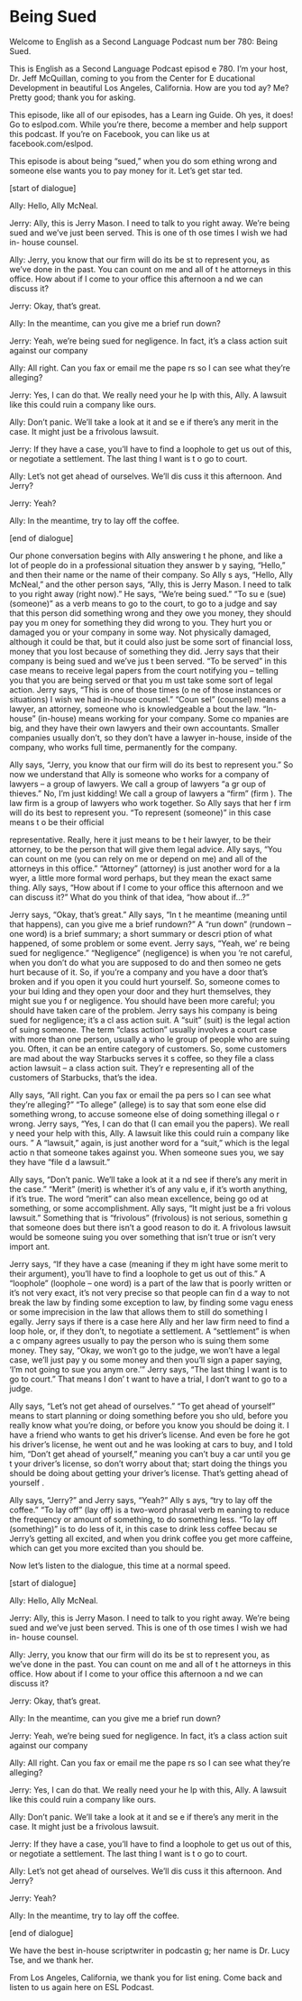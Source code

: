 # Being Sued

Welcome to English as a Second Language Podcast num ber 780: Being Sued.

This is English as a Second Language Podcast episod e 780.  I’m your host, Dr. Jeff McQuillan, coming to you from the Center for E ducational Development in beautiful Los Angeles, California.  How are you tod ay?  Me?  Pretty good; thank you for asking.

This episode, like all of our episodes, has a Learn ing Guide.  Oh yes, it does!  Go to eslpod.com.  While you’re there, become a member  and help support this podcast.  If you’re on Facebook, you can like us at  facebook.com/eslpod.

This episode is about being “sued,” when you do som ething wrong and someone else wants you to pay money for it.  Let’s get star ted.

[start of dialogue]

Ally:  Hello, Ally McNeal.

Jerry:  Ally, this is Jerry Mason.  I need to talk to you right away.  We’re being sued and we’ve just been served.  This is one of th ose times I wish we had in- house counsel.

Ally:  Jerry, you know that our firm will do its be st to represent you, as we’ve done in the past.  You can count on me and all of t he attorneys in this office. How about if I come to your office this afternoon a nd we can discuss it?

Jerry:  Okay, that’s great.

Ally:  In the meantime, can you give me a brief run down?

Jerry:  Yeah, we’re being sued for negligence.  In fact, it’s a class action suit against our company

Ally:  All right.  Can you fax or email me the pape rs so I can see what they’re alleging?

Jerry:  Yes, I can do that.  We really need your he lp with this, Ally.  A lawsuit like this could ruin a company like ours.

Ally:  Don’t panic.  We’ll take a look at it and se e if there’s any merit in the case. It might just be a frivolous lawsuit.

Jerry:  If they have a case, you’ll have to find a loophole to get us out of this, or negotiate a settlement.  The last thing I want is t o go to court.

Ally:  Let’s not get ahead of ourselves.  We’ll dis cuss it this afternoon.  And Jerry?

Jerry:  Yeah?

Ally:  In the meantime, try to lay off the coffee.

[end of dialogue]

Our phone conversation begins with Ally answering t he phone, and like a lot of people do in a professional situation they answer b y saying, “Hello,” and then their name or the name of their company.  So Ally s ays, “Hello, Ally McNeal,” and the other person says, “Ally, this is Jerry Mason.  I need to talk to you right away (right now).”  He says, “We’re being sued.”  “To su e (sue) (someone)” as a verb means to go to the court, to go to a judge and say that this person did something wrong and they owe you money, they should pay you m oney for something they did wrong to you.  They hurt you or damaged you or your company in some way. Not physically damaged, although it could be that, but it could also just be some sort of financial loss, money that you lost because  of something they did.  Jerry says that their company is being sued and we’ve jus t been served.  “To be served” in this case means to receive legal papers from the court notifying you – telling you that you are being served or that you m ust take some sort of legal action.  Jerry says, “This is one of those times (o ne of those instances or situations) I wish we had in-house counsel.”  “Coun sel” (counsel) means a lawyer, an attorney, someone who is knowledgeable a bout the law.  “In-house” (in-house) means working for your company.  Some co mpanies are big, and they have their own lawyers and their own accountants.  Smaller companies usually don’t, so they don’t have a lawyer in-house, inside  of the company, who works full time, permanently for the company.

Ally says, “Jerry, you know that our firm will do its best to represent you.”  So now we understand that Ally is someone who works for a company of lawyers – a group of lawyers.  We call a group of lawyers “a gr oup of thieves.”  No, I’m just kidding!  We call a group of lawyers a “firm” (firm ).  The law firm is a group of lawyers who work together.  So Ally says that her f irm will do its best to represent you.  “To represent (someone)” in this case means t o be their official

representative.  Really, here it just means to be t heir lawyer, to be their attorney, to be the person that will give them legal advice.  Ally says, “You can count on me (you can rely on me or depend on me) and all of the attorneys in this office.” “Attorney” (attorney) is just another word for a la wyer, a little more formal word perhaps, but they mean the exact same thing.  Ally says, “How about if I come to your office this afternoon and we can discuss it?”  What do you think of that idea, “how about if…?”

Jerry says, “Okay, that’s great.”  Ally says, “In t he meantime (meaning until that happens), can you give me a brief rundown?”  A “run down” (rundown – one word) is a brief summary; a short summary or descri ption of what happened, of some problem or some event.  Jerry says, “Yeah, we’ re being sued for negligence.”  “Negligence” (negligence) is when you ’re not careful, when you don’t do what you are supposed to do and then someo ne gets hurt because of it. So, if you’re a company and you have a door that’s broken and if you open it you could hurt yourself.  So, someone comes to your bui lding and they open your door and they hurt themselves, they might sue you f or negligence.  You should have been more careful; you should have taken care of the problem.  Jerry says his company is being sued for negligence; it’s a cl ass action suit.  A “suit” (suit) is the legal action of suing someone.  The term “class  action” usually involves a court case with more than one person, usually a who le group of people who are suing you.  Often, it can be an entire category of customers.  So, some customers are mad about the way Starbucks serves it s coffee, so they file a class action lawsuit – a class action suit.  They’r e representing all of the customers of Starbucks, that’s the idea.

Ally says, “All right.  Can you fax or email the pa pers so I can see what they’re alleging?”  “To allege” (allege) is to say that som eone else did something wrong, to accuse someone else of doing something illegal o r wrong.  Jerry says, “Yes, I can do that (I can email you the papers).  We reall y need your help with this, Ally. A lawsuit like this could ruin a company like ours. ”  A “lawsuit,” again, is just another word for a “suit,” which is the legal actio n that someone takes against you.  When someone sues you, we say they have “file d a lawsuit.”

Ally says, “Don’t panic.  We’ll take a look at it a nd see if there’s any merit in the case.”  “Merit” (merit) is whether it’s of any valu e, if it’s worth anything, if it’s true. The word “merit” can also mean excellence, being go od at something, or some accomplishment.  Ally says, “It might just be a fri volous lawsuit.”  Something that is “frivolous” (frivolous) is not serious, somethin g that someone does but there isn’t a good reason to do it.  A frivolous lawsuit would be someone suing you over something that isn’t true or isn’t very import ant.

Jerry says, “If they have a case (meaning if they m ight have some merit to their argument), you’ll have to find a loophole to get us  out of this.”  A “loophole” (loophole – one word) is a part of the law that is poorly written or it’s not very exact, it’s not very precise so that people can fin d a way to not break the law by finding some exception to law, by finding some vagu eness or some imprecision in the law that allows them to still do something l egally.  Jerry says if there is a case here Ally and her law firm need to find a loop hole, or, if they don’t, to negotiate a settlement.  A “settlement” is when a c ompany agrees usually to pay the person who is suing them some money.  They say,  “Okay, we won’t go to the judge, we won’t have a legal case, we’ll just pay y ou some money and then you’ll sign a paper saying, ‘I’m not going to sue you anym ore.’”  Jerry says, “The last thing I want is to go to court.”  That means I don’ t want to have a trial, I don’t want to go to a judge.

Ally says, “Let’s not get ahead of ourselves.”  “To  get ahead of yourself” means to start planning or doing something before you sho uld, before you really know what you’re doing, or before you know you should be  doing it.  I have a friend who wants to get his driver’s license.  And even be fore he got his driver’s license, he went out and he was looking at cars to buy, and I told him, “Don’t get ahead of yourself,” meaning you can’t buy a car until you ge t your driver’s license, so don’t worry about that; start doing the things you should  be doing about getting your driver’s license.  That’s getting ahead of yourself .

Ally says, “Jerry?” and Jerry says, “Yeah?”  Ally s ays, “try to lay off the coffee.” “To lay off” (lay off) is a two-word phrasal verb m eaning to reduce the frequency or amount of something, to do something less.  “To lay off (something)” is to do less of it, in this case to drink less coffee becau se Jerry’s getting all excited, and when you drink coffee you get more caffeine, which can get you more excited than you should be.

Now let’s listen to the dialogue, this time at a normal speed.

[start of dialogue]

Ally:  Hello, Ally McNeal.

Jerry:  Ally, this is Jerry Mason.  I need to talk to you right away.  We’re being sued and we’ve just been served.  This is one of th ose times I wish we had in- house counsel.

Ally:  Jerry, you know that our firm will do its be st to represent you, as we’ve done in the past.  You can count on me and all of t he attorneys in this office. How about if I come to your office this afternoon a nd we can discuss it?

Jerry:  Okay, that’s great.

Ally:  In the meantime, can you give me a brief run down?

Jerry:  Yeah, we’re being sued for negligence.  In fact, it’s a class action suit against our company

Ally:  All right.  Can you fax or email me the pape rs so I can see what they’re alleging?

Jerry:  Yes, I can do that.  We really need your he lp with this, Ally.  A lawsuit like this could ruin a company like ours.

Ally:  Don’t panic.  We’ll take a look at it and se e if there’s any merit in the case. It might just be a frivolous lawsuit.

Jerry:  If they have a case, you’ll have to find a loophole to get us out of this, or negotiate a settlement.  The last thing I want is t o go to court.

Ally:  Let’s not get ahead of ourselves.  We’ll dis cuss it this afternoon.  And Jerry?

Jerry:  Yeah?

Ally:  In the meantime, try to lay off the coffee.

[end of dialogue]

We have the best in-house scriptwriter in podcastin g; her name is Dr. Lucy Tse, and we thank her.

From Los Angeles, California, we thank you for list ening.  Come back and listen to us again here on ESL Podcast.



